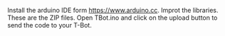 Install the arduino IDE form https://www.arduino.cc. Improt the libraries. These are the ZIP files. Open TBot.ino and click on the upload button to send the code to your T-Bot. 
